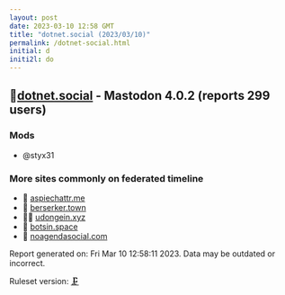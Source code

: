 ```yaml
---
layout: post
date: 2023-03-10 12:58 GMT
title: "dotnet.social (2023/03/10)"
permalink: /dotnet-social.html
initial: d
initi2l: do
---
```


## 🐘[dotnet.social](https://dotnet.social) - Mastodon 4.0.2 (reports 299 users)

### Mods
 * @styx31

### More sites commonly on federated timeline

* 🐘 [aspiechattr.me](/aspiechattr-me.html)
* 🦝 [berserker.town](/berserker-town.html)
* 🦝🧸 [udongein.xyz](/udongein-xyz.html)
* 🐘 [botsin.space](/botsin-space.html)
* 💉 [noagendasocial.com](/noagendasocial-com.html)

Report generated on: Fri Mar 10 12:58:11 2023. Data may be outdated or incorrect.

Ruleset version: [🗜](/version-clamp)
